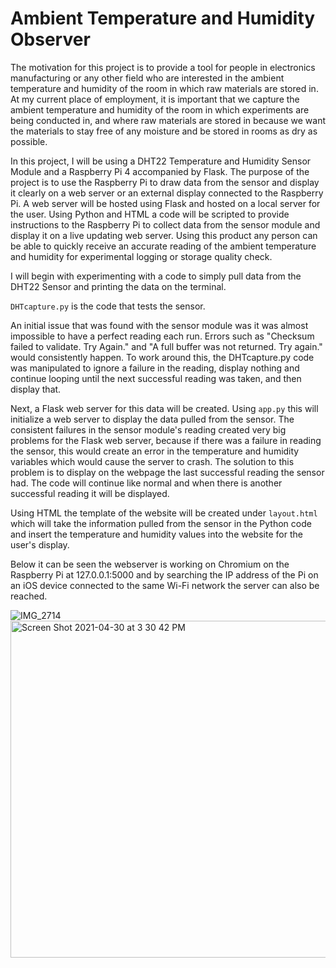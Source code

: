 # Ambient Temperature and Humidity Observer

The motivation for this project is to provide a tool for 
people in electronics manufacturing or any other field who 
are interested in the ambient temperature and humidity of the 
room in which raw materials are stored in. At my current 
place of employment, it is important that we capture the 
ambient temperature and humidity of the room in which experiments
are being conducted in, and where raw materials are stored in 
because we want the materials to stay free of any moisture and 
be stored in rooms as dry as possible.

In this project, I will be using a DHT22 Temperature and Humidity
Sensor Module and a Raspberry Pi 4 accompanied by Flask. The purpose of the project is to 
use the Raspberry Pi to draw data from the sensor and display it
clearly on a web server or an external display connected to the 
Raspberry Pi. A web server will be hosted using Flask and 
hosted on a local server for the user. Using Python and HTML
a code will be scripted to provide instructions to the Raspberry 
Pi to collect data from the sensor module and display it on 
a live updating web server. Using this product any person
can be able to quickly receive an accurate reading of the 
ambient temperature and humidity for experimental logging 
or storage quality check. 

I will begin with experimenting with a code to simply pull data
from the DHT22 Sensor and printing the data on the terminal.

<p><code>DHTcapture.py</code> is the code that tests the sensor. </p>

<p>An initial issue that was found with the sensor module was it was almost impossible to
  have a perfect reading each run. Errors such as "Checksum failed to validate. Try Again." 
  and "A full buffer was not returned. Try again." would consistently happen. To work around this, 
  the DHTcapture.py code was manipulated to ignore a failure in the reading, display nothing and continue 
  looping until the next successful reading was taken, and then display that. </p>
  
<p>Next, a Flask web server for this data will be created. Using <code>app.py</code>
  this will initialize a web server to display the data pulled from the sensor. The consistent failures
  in the sensor module's reading created very big problems for the Flask web server, because if there
  was a failure in reading the sensor, this would create an error in the temperature and humidity 
  variables which would cause the server to crash. The solution to this problem is to 
  display on the webpage the last successful reading the sensor had. The code will continue like normal 
  and when there is another successful reading it will be displayed.</p>
  
<p>Using HTML the template of the website will be created under <code>layout.html</code>
  which will take the information pulled from the sensor in the Python code and insert the
  temperature and humidity values into the website for the user's display.
  
  Below it can be seen the webserver is working on Chromium on the Raspberry Pi at 127.0.0.1:5000 and 
  by searching the IP address of the Pi on an iOS device connected to the same 
  Wi-Fi network the server can also be reached.

  
![IMG_2714](https://user-images.githubusercontent.com/78391004/116745929-ce530500-a9c9-11eb-80e3-44caf34898a8.png)<img width="539" alt="Screen Shot 2021-04-30 at 3 30 42 PM" src="https://user-images.githubusercontent.com/78391004/116745995-e62a8900-a9c9-11eb-9a40-205d149f9a36.png">




